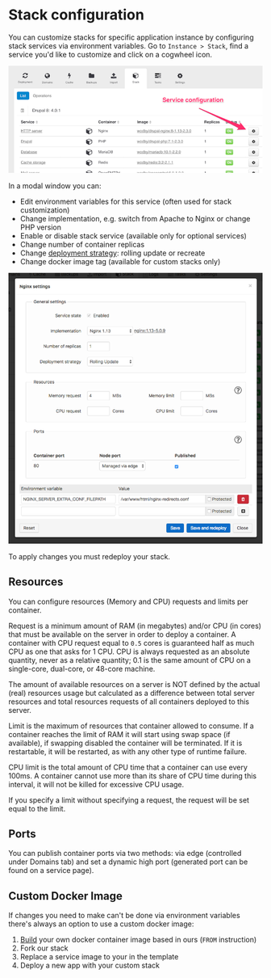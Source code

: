 # Stack configuration 

You can customize stacks for specific application instance by configuring stack services via environment variables. Go to `Instance > Stack`, find a service you'd like to customize and click on a cogwheel icon. 

![](../assets/service-config.png)

In a modal window you can:

* Edit environment variables for this service (often used for stack customization)
* Change implementation, e.g. switch from Apache to Nginx or change PHP version
* Enable or disable stack service (available only for optional services)
* Change number of container replicas
* Change [deployment strategy](template.md#deployment): rolling update or recreate
* Change docker image tag (available for custom stacks only) 

![](../assets/stack-service-config-popup.png)

To apply changes you must redeploy your stack.

## Resources 

You can configure resources (Memory and CPU) requests and limits per container.

Request is a minimum amount of RAM (in megabytes) and/or CPU (in cores) that must be available on the server in order to deploy a container. A container with CPU request equal to `0.5` cores is guaranteed half as much CPU as one that asks for 1 CPU. CPU is always requested as an absolute quantity, never as a relative quantity; 0.1 is the same amount of CPU on a single-core, dual-core, or 48-core machine.

The amount of available resources on a server is NOT defined by the actual (real) resources usage but calculated as a difference between total server resources and total resources requests of all containers deployed to this server. 

Limit is the maximum of resources that container allowed to consume. If a container reaches the limit of RAM it will start using swap space (if available), if swapping disabled the container will be terminated. If it is restartable, it will be restarted, as with any other type of runtime failure.

CPU limit is the total amount of CPU time that a container can use every 100ms. A container cannot use more than its share of CPU time during this interval, it will not be killed for excessive CPU usage.

If you specify a limit without specifying a request, the request will be set equal to the limit.  

## Ports

You can publish container ports via two methods: via edge (controlled under Domains tab) and set a dynamic high port (generated port can be found on a service page). 

## Custom Docker Image

If changes you need to make can't be done via environment variables there's always an option to use a custom docker image:
  
1. [Build](https://docs.docker.com/engine/reference/builder/) your own docker container image based in ours (`FROM` instruction)
2. Fork our stack 
3. Replace a service image to your in the template 
4. Deploy a new app with your custom stack
